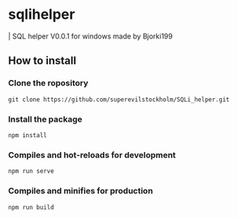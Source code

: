 # sqlihelper
| SQL helper V0.0.1 for windows made by Bjorki199

## How to install
### Clone the ropository
```
git clone https://github.com/superevilstockholm/SQLi_helper.git
```
### Install the package
```
npm install
```
### Compiles and hot-reloads for development
```
npm run serve
```
### Compiles and minifies for production
```
npm run build
```
